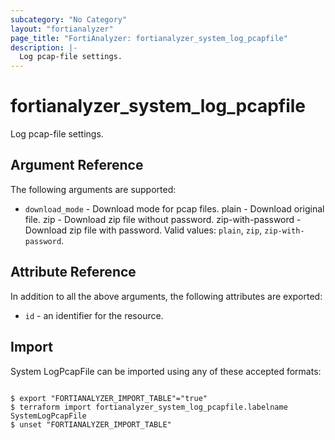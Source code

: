 ```yaml
---
subcategory: "No Category"
layout: "fortianalyzer"
page_title: "FortiAnalyzer: fortianalyzer_system_log_pcapfile"
description: |-
  Log pcap-file settings.
---
```


# fortianalyzer_system_log_pcapfile
Log pcap-file settings.

## Argument Reference


The following arguments are supported:


* `download_mode` - Download mode for pcap files. plain - Download original file. zip - Download zip file without password. zip-with-password - Download zip file with password. Valid values: `plain`, `zip`, `zip-with-password`.



## Attribute Reference

In addition to all the above arguments, the following attributes are exported:
* `id` - an identifier for the resource.

## Import

System LogPcapFile can be imported using any of these accepted formats:
```

$ export "FORTIANALYZER_IMPORT_TABLE"="true"
$ terraform import fortianalyzer_system_log_pcapfile.labelname SystemLogPcapFile
$ unset "FORTIANALYZER_IMPORT_TABLE"
```

